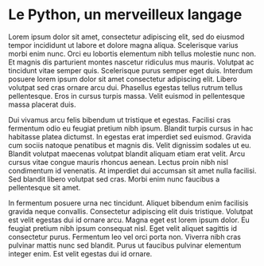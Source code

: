 # Le Python, un merveilleux langage

Lorem ipsum dolor sit amet, consectetur adipiscing elit, sed do eiusmod tempor incididunt ut labore et dolore magna aliqua. Scelerisque varius morbi enim nunc. Orci eu lobortis elementum nibh tellus molestie nunc non. Et magnis dis parturient montes nascetur ridiculus mus mauris. Volutpat ac tincidunt vitae semper quis. Scelerisque purus semper eget duis. Interdum posuere lorem ipsum dolor sit amet consectetur adipiscing elit. Libero volutpat sed cras ornare arcu dui. Phasellus egestas tellus rutrum tellus pellentesque. Eros in cursus turpis massa. Velit euismod in pellentesque massa placerat duis.

Dui vivamus arcu felis bibendum ut tristique et egestas. Facilisi cras fermentum odio eu feugiat pretium nibh ipsum. Blandit turpis cursus in hac habitasse platea dictumst. In egestas erat imperdiet sed euismod. Gravida cum sociis natoque penatibus et magnis dis. Velit dignissim sodales ut eu. Blandit volutpat maecenas volutpat blandit aliquam etiam erat velit. Arcu cursus vitae congue mauris rhoncus aenean. Lectus proin nibh nisl condimentum id venenatis. At imperdiet dui accumsan sit amet nulla facilisi. Sed blandit libero volutpat sed cras. Morbi enim nunc faucibus a pellentesque sit amet.

In fermentum posuere urna nec tincidunt. Aliquet bibendum enim facilisis gravida neque convallis. Consectetur adipiscing elit duis tristique. Volutpat est velit egestas dui id ornare arcu. Magna eget est lorem ipsum dolor. Eu feugiat pretium nibh ipsum consequat nisl. Eget velit aliquet sagittis id consectetur purus. Fermentum leo vel orci porta non. Viverra nibh cras pulvinar mattis nunc sed blandit. Purus ut faucibus pulvinar elementum integer enim. Est velit egestas dui id ornare.
